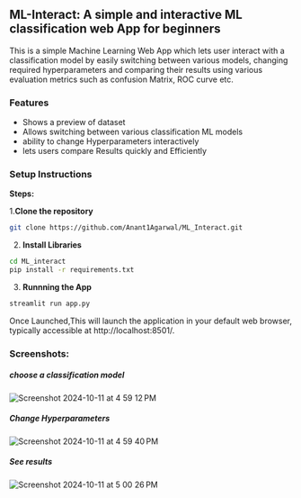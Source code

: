 ## ML-Interact: A simple and interactive ML classification web App for beginners

This is a simple Machine Learning Web App which lets user interact with a classification model by easily switching between various models, changing required hyperparameters and comparing their results using various evaluation metrics such as confusion Matrix, ROC curve etc.

### Features
* Shows a preview of dataset
* Allows switching between various classification ML models
* ability to change Hyperparameters interactively 
* lets users compare Results quickly and Efficiently

### Setup Instructions
**Steps:**

1.**Clone the repository**

```bash
git clone https://github.com/Anant1Agarwal/ML_Interact.git
```

2. **Install Libraries**

```bash
cd ML_interact
pip install -r requirements.txt
```
3. **Runnning the App**

```bash
streamlit run app.py
```

Once Launched,This will launch the application in your default web browser, typically accessible at http://localhost:8501/.

### Screenshots:

##### choose a classification model
![Screenshot 2024-10-11 at 4 59 12 PM](https://github.com/user-attachments/assets/f5f24001-6cf3-48f7-8d16-caf054ea01dc)

##### Change Hyperparameters
![Screenshot 2024-10-11 at 4 59 40 PM](https://github.com/user-attachments/assets/7f6769f9-365b-4d09-bdf8-7d47b181c6c7)

##### See results
![Screenshot 2024-10-11 at 5 00 26 PM](https://github.com/user-attachments/assets/2eb52679-fd90-4667-9a71-8c844f4c15ce)






